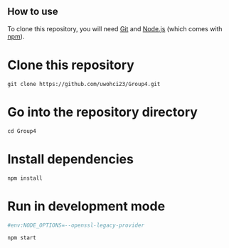 
## How to use

To clone this repository, you will need [Git](https://git-scm.com/) and [Node.js](https://nodejs.org/en/download/) (which comes with [npm](http://npmjs.com)).


# Clone this repository
```
git clone https://github.com/uwohci23/Group4.git
```
# Go into the repository directory
```
cd Group4
```
# Install dependencies
```
npm install
```
# Run in development mode
```bash
#env:NODE_OPTIONS=--openssl-legacy-provider
```
```
npm start
```
